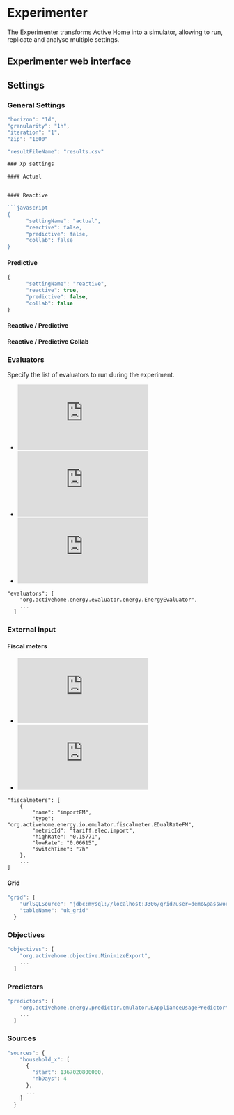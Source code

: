 # Experimenter

The Experimenter transforms Active Home into a simulator, allowing to run, replicate and analyse multiple settings.

## Experimenter web interface

## Settings

### General Settings

```javascript
"horizon": "1d",
"granularity": "1h",
"iteration": "1",
"zip": "1800"

"resultFileName": "results.csv"

### Xp settings

#### Actual


#### Reactive

```javascript
{
      "settingName": "actual",
      "reactive": false,
      "predictive": false,
      "collab": false
}
```

#### Predictive

```javascript
{
      "settingName": "reactive",
      "reactive": true,
      "predictive": false,
      "collab": false
}
```

#### Reactive / Predictive


#### Reactive / Predictive Collab



### Evaluators

Specify the list of evaluators to run during the experiment.

* ![Energy](https://github.com/jackybourgeois/activehome-energy/blob/master/org.activehome.energy.evaluator.energy/docs/energyEvaluator.md)
* ![Cost](https://github.com/jackybourgeois/activehome-energy/blob/master/org.activehome.energy.evaluator.cost/docs/costEvaluator.md)
* ![Environmental Impact](https://github.com/jackybourgeois/activehome-energy/blob/master/org.activehome.energy.evaluator.co2/docs/environmentalImpactEvaluator.md)

```javascripts
"evaluators": [
    "org.activehome.energy.evaluator.energy.EnergyEvaluator",
    ...
  ]
```

### External input

#### Fiscal meters

* ![EConstantFM](https://github.com/jackybourgeois/activehome-energy/blob/master/org.activehome.energy.io.emulator/docs/eConstantFM.md)
* ![EDualRateFM](https://github.com/jackybourgeois/activehome-energy/blob/master/org.activehome.energy.io.emulator/docs/eDualRateFM.md)

```javascripts
"fiscalmeters": [
    {
        "name": "importFM",
        "type": "org.activehome.energy.io.emulator.fiscalmeter.EDualRateFM",
        "metricId": "tariff.elec.import",
        "highRate": "0.15771",
        "lowRate": "0.06615",
        "switchTime": "7h"
    },
    ...
]
```

#### Grid


```javascript
"grid": {
    "urlSQLSource": "jdbc:mysql://localhost:3306/grid?user=demo&password=demo",
    "tableName": "uk_grid"
  }
```
  
### Objectives


```javascript
"objectives": [
    "org.activehome.objective.MinimizeExport",
    ...
  ]
```
  
### Predictors

```javascript
"predictors": [
    "org.activehome.energy.predictor.emulator.EApplianceUsagePredictor",
    ...
  ]
```

### Sources

```javascript
"sources": {
    "household_x": [
      {
        "start": 1367020800000,
        "nbDays": 4
      },
      ...
    ]
  }
```